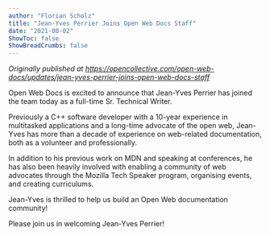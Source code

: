 ```yaml
---
author: "Florian Scholz"
title: "Jean-Yves Perrier Joins Open Web Docs Staff"
date: "2021-08-02"
ShowToc: false
ShowBreadCrumbs: false
---
```


_Originally published at https://opencollective.com/open-web-docs/updates/jean-yves-perrier-joins-open-web-docs-staff_

Open Web Docs is excited to announce that Jean-Yves Perrier has joined the team today as a full-time Sr. Technical Writer.

Previously a C++ software developer with a 10-year experience in multitasked applications and a long-time advocate of the open web, Jean-Yves has more than a decade of experience on web-related documentation, both as a volunteer and professionally.

In addition to his previous work on MDN and speaking at conferences, he has also been heavily involved with enabling a community of web advocates through the Mozilla Tech Speaker program, organising events, and creating curriculums. 

Jean-Yves is thrilled to help us build an Open Web documentation community!

Please join us in welcoming Jean-Yves Perrier!